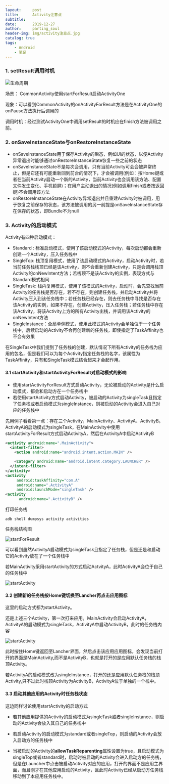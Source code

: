 ```yaml
---
layout:     post
title:      Activity注意点
subtitle:
date:       2019-12-27
author:     parting_soul
header-img: img/activity注意点.jpg
catalog: true
tags:
    - Android
    - 笔记
---
```


### 1. setResult调用时机

![生命周期](https://i.postimg.cc/28WHBYbP/image.png)

场景： CommonActivity使用startForResult启动ActivityOne

现象：可以看到CommonActivity的onActivityForResult方法是在ActivityOne的onPause方法执行后调用的

调用时机：经过测试ActivityOne中调用setResult的时机应在finish方法被调用之前。

### 2. onSaveInstanceState与onRestoreInstanceState

- onSaveInstanceState用于保存Activity的瞬态，例如UI的状态，以便Activity异常退出时能够通过onRestoreInstanceState恢复一些之前的状态
- onSaveInstanceState不是每次会调用，只有当前Activity可会会被异常终止，但是它还有可能重新回到前台的情况下，才会被调用(例如：按Home键或者在当前Activity启动一个新的Activity，当前Activity也会调用该方法、配置文件发生变化、手机锁屏)；在用户主动退出的情况(例如调用finish或者按返回键)不会调用该方法
- onRestoreInstanceState在Activity异常退出并且重建Activity时被调用，用于恢复之前保存的状态，该方法被调用的另一前提是onSaveInstanceState存在保存的状态，即Bundle不为null

### 3. Activity的启动模式

Activity有四种启动模式：

- Standard : 标准启动模式，使用了该启动模式的Activity，每次启动都会重新创建一个Activity，压入任务栈中
- SingleTop: 栈顶复用模式，使用了该启动模式的Activity，启动Activity时，若当前任务栈栈顶已经是该Activity，则不会重新创建Activity，只是会调用栈顶Activity的onNewIntent方法；若栈顶不是该Activity的实例，表现方式与Standard模式相同
- SingleTask: 栈内复用模式，使用了该模式的Activity，启动时，会先查找当前Actvity的任务栈是否存在，若不存在，则创建任务栈，并启动Activity并将Activity压入到该任务栈中；若任务栈已经存在，则去任务栈中寻找是否存在该Activity的实例，如果不存在，创建Activity，压入任务栈；若任务栈中存在该Activity，将该Activity上方的所有Activity出栈，并调用该Activity的onNewIntent方法
- SingleInstance：全局单例模式，使用此模式的Activity会单独位于一个任务栈中，后续启动的Activity不会再创建新的任务栈，即使指定了TaskAffinity也不会有效果

在SingleTask中我们提到了任务栈的创建，默认情况下所有Activity的任务栈为应用的包名，但是我们可以为每个Activity指定任务栈的名字，该属性为TaskAffinity，只有和SingleTask模式结合起来才会起作用。

#### 3.1 startActivity和startActivityForResult对启动模式的影响

- 使用startActivityForResult方式启动Activity，无论被启动的Activity是什么启动模式，都会和启动方在一个任务栈中
- 若使用startActivity方式启动Activity，被启动的Activity为singleTask且指定了任务栈或者启动模式为singleInstance，则被启动的Activity会进入自己对应的任务栈中

先用例子看看第一点：存在三个Activity，MainActivity、ActivityA、ActivityB。ActivityA的启动模式为singleTask，在MainActivity中使用startActivityForResult方式启动ActivityA，然后在ActivityA中启动ActivityB

```xml
<activity android:name=".MainActivity">
  <intent-filter>
    <action android:name="android.intent.action.MAIN" />

    <category android:name="android.intent.category.LAUNCHER" />
  </intent-filter>
</activity>
<activity
     android:taskAffinity="com.A"
     android:name=".ActivityA"
     android:launchMode="singleTask" />
<activity
      android:name=".ActivityB" />
```

打印任务栈

```shell
adb shell dumpsys activity activities
```

任务栈结构图

![startForResult](https://i.postimg.cc/W3MhSNdC/image.png)

可以看到虽然ActivityA启动模式为singleTask且指定了任务栈，但是还是和启动它的Activity放在了一个任务栈中

若MainActivity采用startActivity的方式启动ActvityA，此时ActivityA会位于自己的任务栈中

![startActivity](https://i.postimg.cc/HxLh9xvs/image.png)

#### 3.2 创建新的任务栈按Home键切换至Lancher再点击应用图标

这里的启动方式都为startActivity。

还是上述三个Activity，第一次打来应用，MainActivity会启动ActivityA，ActivityA的启动模式为singleTask，ActivityA中启动ActivityB，此时的任务栈内容

![startActivity](https://i.postimg.cc/HxLh9xvs/image.png)

此时按住Home键返回至Lancher界面，然后点击该应用应用图标，会发现当前打开的界面是MainActivity,而不是ActivityB，也就是打开的是应用默认任务栈的栈顶Activity。

若ActivityA的启动模式改为singleInstance，打开的还是应用默认任务栈的栈顶Activity,只不过此时栈顶Activity为ActivityB，ActivityA位于单独的一个栈中。

#### 3.3 启动其他应用的Activity时任务栈状态

这边同样讨论使用startActivity的启动方式

- 若其他应用提供的Activity的启动模式为singleTask或者singleInstance，则启动的Activity会放入其自己的任务栈中
- 若启动Activity的启动模式为standard或者singleTop，则启动的Activity会放入启动方的任务栈中

- 当被启动的Activity的**allowTaskReparenting**属性设置为true，且启动模式为singleTop或者standard时，启动时被启动的Activity会进入启动方的任务栈，但是在Launcher中点击被启动Activity对应的应用，打开的界面不是应用主界面，而且刚才在其他应用启动的Activity，且此时Activity已经从启动方任务栈移动到了本应用任务栈中。



